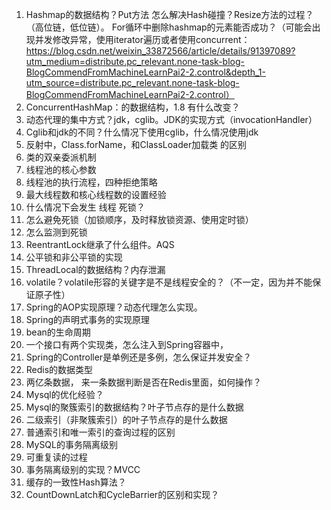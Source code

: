 1. Hashmap的数据结构？Put方法 怎么解决Hash碰撞？Resize方法的过程？（高位链，低位链）。  For循环中删除hashmap的元素能否成功？（可能会出现并发修改异常，使用iterator遍历或者使用concurrent：https://blog.csdn.net/weixin_33872566/article/details/91397089?utm_medium=distribute.pc_relevant.none-task-blog-BlogCommendFromMachineLearnPai2-2.control&depth_1-utm_source=distribute.pc_relevant.none-task-blog-BlogCommendFromMachineLearnPai2-2.control）
2. ConcurrentHashMap：的数据结构，1.8 有什么改变？
3. 动态代理的集中方式？jdk，cglib。JDK的实现方式（invocationHandler）
4. Cglib和jdk的不同？什么情况下使用cglib，什么情况使用jdk
5. 反射中，Class.forName，和ClassLoader加载类 的区别
6. 类的双亲委派机制
7. 线程池的核心参数
8. 线程池的执行流程，四种拒绝策略
9. 最大线程数和核心线程数的设置经验
10. 什么情况下会发生 线程 死锁？
11. 怎么避免死锁（加锁顺序，及时释放锁资源、使用定时锁）
12. 怎么监测到死锁
13. ReentrantLock继承了什么组件。AQS
14. 公平锁和非公平锁的实现
15. ThreadLocal的数据结构？内存泄漏
16. volatile？volatile形容的关键字是不是线程安全的？（不一定，因为并不能保证原子性）
17. Spring的AOP实现原理？动态代理怎么实现。
18. Spring的声明式事务的实现原理
19. bean的生命周期
20. 一个接口有两个实现类，怎么注入到Spring容器中，
21. Spring的Controller是单例还是多例，怎么保证并发安全？
22. Redis的数据类型
23. 两亿条数据， 来一条数据判断是否在Redis里面，如何操作？
24. Mysql的优化经验？
25. Mysql的聚簇索引的数据结构？叶子节点存的是什么数据
26. 二级索引（非聚簇索引）的叶子节点存的是什么数据
27. 普通索引和唯一索引的查询过程的区别
28. MySQL的事务隔离级别
29. 可重复读的过程
30. 事务隔离级别的实现？MVCC
31. 缓存的一致性Hash算法？
32. CountDownLatch和CycleBarrier的区别和实现？